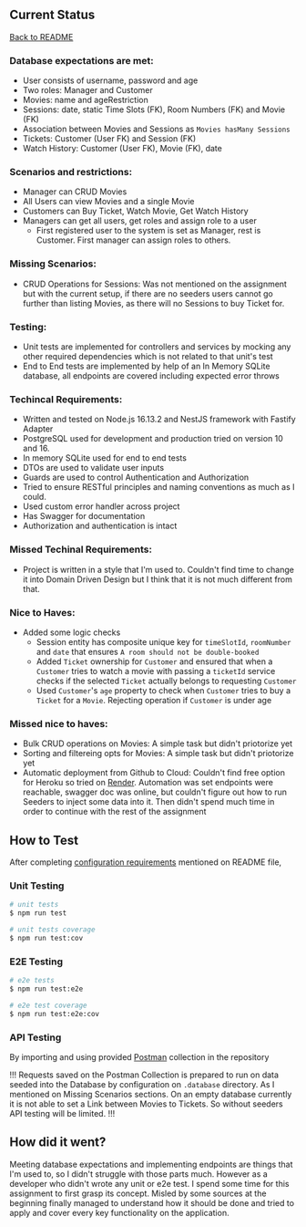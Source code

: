 ## Current Status

[Back to README](README.md)

### Database expectations are met:

- User consists of username, password and age
- Two roles: Manager and Customer
- Movies: name and ageRestriction
- Sessions: date, static Time Slots (FK), Room Numbers (FK) and Movie (FK)
- Association between Movies and Sessions as `Movies hasMany Sessions`
- Tickets: Customer (User FK) and Session (FK)
- Watch History: Customer (User FK), Movie (FK), date

### Scenarios and restrictions:

- Manager can CRUD Movies
- All Users can view Movies and a single Movie
- Customers can Buy Ticket, Watch Movie, Get Watch History
- Managers can get all users, get roles and assign role to a user
  - First registered user to the system is set as Manager, rest is Customer. First manager can assign roles to others.

### Missing Scenarios:

- CRUD Operations for Sessions: Was not mentioned on the assignment but with the current setup, if there are no seeders users cannot go further than listing Movies, as there will no Sessions to buy Ticket for.

### Testing:

- Unit tests are implemented for controllers and services by mocking any other required dependencies which is not related to that unit's test
- End to End tests are implemented by help of an In Memory SQLite database, all endpoints are covered including expected error throws

### Techincal Requirements:

- Written and tested on Node.js 16.13.2 and NestJS framework with Fastify Adapter
- PostgreSQL used for development and production tried on version 10 and 16.
- In memory SQLite used for end to end tests
- DTOs are used to validate user inputs
- Guards are used to control Authentication and Authorization
- Tried to ensure RESTful principles and naming conventions as much as I could.
- Used custom error handler across project
- Has Swagger for documentation
- Authorization and authentication is intact

### Missed Techinal Requirements:

- Project is written in a style that I'm used to. Couldn't find time to change it into Domain Driven Design but I think that it is not much different from that.

### Nice to Haves:

- Added some logic checks
  - Session entity has composite unique key for `timeSlotId`, `roomNumber` and `date` that ensures `A room should not be double-booked`
  - Added `Ticket` ownership for `Customer` and ensured that when a `Customer` tries to watch a movie with passing a `ticketId` service checks if the selected `Ticket` actually belongs to requesting `Customer`
  - Used `Customer`'s `age` property to check when `Customer` tries to buy a `Ticket` for a `Movie`. Rejecting operation if `Customer` is under age

### Missed nice to haves:

- Bulk CRUD operations on Movies: A simple task but didn't priotorize yet
- Sorting and filtereing opts for Movies: A simple task but didn't priotorize yet
- Automatic deployment from Github to Cloud: Couldn't find free option for Heroku so tried on [Render](https://render.com/). Automation was set endpoints were reachable, swagger doc was online, but couldn't figure out how to run Seeders to inject some data into it. Then didn't spend much time in order to continue with the rest of the assignment

## How to Test

After completing [configuration requirements](README.md#configuration) mentioned on README file,

### Unit Testing

```bash
# unit tests
$ npm run test

# unit tests coverage
$ npm run test:cov
```

### E2E Testing

```bash
# e2e tests
$ npm run test:e2e

# e2e test coverage
$ npm run test:e2e:cov
```

### API Testing

By importing and using provided [Postman](https://www.postman.com/downloads/) collection in the repository

!!! Requests saved on the Postman Collection is prepared to run on data seeded into the Database by configuration on `.database` directory. As I mentioned on Missing Scenarios sections. On an empty database currently it is not able to set a Link between Movies to Tickets. So without seeders API testing will be limited. !!!

## How did it went?

Meeting database expectations and implementing endpoints are things that I'm used to, so I didn't struggle with those parts much. However as a developer who didn't wrote any unit or e2e test. I spend some time for this assignment to first grasp its concept. Misled by some sources at the beginning finally managed to understand how it should be done and tried to apply and cover every key functionality on the application.
